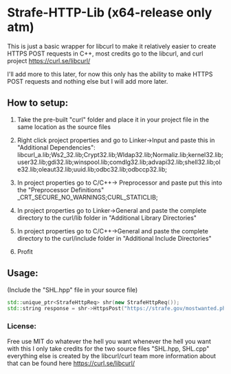 # Strafe-HTTP-Lib (x64-release only atm)
This is just a basic wrapper for libcurl to make it relatively easier to create HTTPS POST requests in C++, most credits go to the libcurl, and curl project https://curl.se/libcurl/

I'll add more to this later, for now this only has the ability to make HTTPS POST requests and nothing else but I will add more later.

## How to setup:
1. Take the pre-built "curl" folder and place it in your project file in the same location as the source files

2. Right click project properties and go to Linker->Input and paste this in "Additional Dependencies":  libcurl_a.lib;Ws2_32.lib;Crypt32.lib;Wldap32.lib;Normaliz.lib;kernel32.lib;user32.lib;gdi32.lib;winspool.lib;comdlg32.lib;advapi32.lib;shell32.lib;ole32.lib;oleaut32.lib;uuid.lib;odbc32.lib;odbccp32.lib;

3. In project properties go to C/C++-> Preprocessor and paste put this into the "Preprocessor Definitions" _CRT_SECURE_NO_WARNINGS;CURL_STATICLIB;

4. In project properties go to Linker->General and paste the complete directory to the curl/lib folder in "Additional Library Directories"

5. In project properties go to C/C++->General and paste the complete directory to the curl/include folder in "Additional Include Directories"

6. Profit

## Usage:
(Include the "SHL.hpp" file in your source file)
```cpp
std::unique_ptr<StrafeHttpReq> shr(new StrafeHttpReq());
std::string response = shr->HttpsPost("https://strafe.gov/mostwanted.php", "Your user-agent", shr->CreateSafePostData("name=", "922fire"));
```

### License:
Free use MIT do whatever the hell you want whenever the hell you want with this I only take credits for the two source files "SHL.hpp, SHL.cpp" everything else is created by the libcurl/curl team more information about that can be found here https://curl.se/libcurl/
